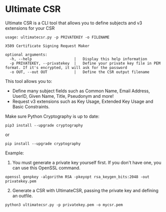 # Ultimate CSR
Ultimate CSR is a CLI tool that allows you to define subjects and v3 extensions for your CSR 

```
usage: ultimatecsr.py -p PRIVATEKEY -o FILENAME

X509 Certificate Signing Request Maker

optional arguments:
  -h, --help                   |   Display this help information
  -p PRIVATEKEY, --privatekey  |   Define your private key file in PEM format. If it's encrypted, it will ask for the password                 
  -o OUT, --out OUT            |   Define the CSR output filename
```

This tool allows you to:

- Define many subject fields such as Common Name, Email Address, UserID, Given Name, Title, Pseudonym and more!
- Request v3 extensions such as Key Usage, Extended Key Usage and Basic Constraints.

Make sure Python Cryptography is up to date:

```
pip3 install --upgrade cryptography
```
or
```
pip install --upgrade cryptography
```

Example:

1) You must generate a private key yourself first. If you don't have one, you can use this OpenSSL command.
```
openssl genpkey -algorithm RSA -pkeyopt rsa_keygen_bits:2048 -out privatekey.pem
```
2) Generate a CSR with UltimateCSR, passing the private key and defining an outfile.

```
python3 ultimatecsr.py -p privatekey.pem -o mycsr.pem
```
